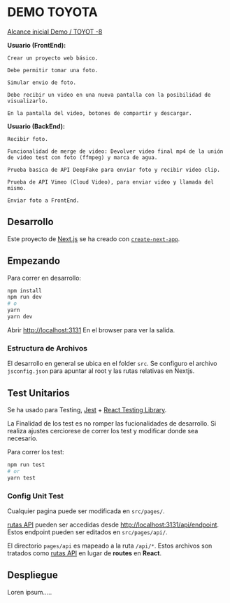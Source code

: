 # DEMO TOYOTA

[Alcance inicial Demo / TOYOT -8](https://mdsdigital.atlassian.net/browse/TOYOT-8?atlOrigin=eyJpIjoiMmUzOGZlZGIzNjY2NDhhMGE2YTMxMGNiZjA4M2Q4MjUiLCJwIjoiaiJ9)

**Usuario (FrontEnd):**

    Crear un proyecto web básico.

    Debe permitir tomar una foto.

    Simular envio de foto.

    Debe recibir un video en una nueva pantalla con la posibilidad de visualizarlo.

    En la pantalla del video, botones de compartir y descargar.

**Usuario (BackEnd):**

    Recibir foto.

    Funcionalidad de merge de video: Devolver video final mp4 de la unión de video test con foto (ffmpeg) y marca de agua.

    Prueba basica de API DeepFake para enviar foto y recibir video clip.

    Prueba de API Vimeo (Cloud Video), para enviar video y llamada del mismo.

    Enviar foto a FrontEnd.

## Desarrollo

Este proyecto de [Next.js](https://nextjs.org/) se ha creado con [`create-next-app`](https://github.com/vercel/next.js/tree/canary/packages/create-next-app).

## Empezando

Para correr en desarrollo:

```bash
npm install
npm run dev
# o
yarn
yarn dev
```

Abrir [http://localhost:3131](http://localhost:3131) En el browser para ver la salida.

### Estructura de Archivos

El desarrollo en general se ubica en el folder ```src```. Se configuro el archivo ```jsconfig.json``` para apuntar al root y las rutas relativas en Nextjs.


## Test Unitarios

Se ha usado para Testing, [Jest](https://jestjs.io/docs/es-ES/getting-started) + [React Testing Library](https://testing-library.com/docs/react-testing-library/intro/).

La Finalidad de los test es no romper las fucionalidades de desarrollo. Si realiza ajustes cerciorese de correr los test y modificar donde sea necesario.

Para correr los test:

```bash
npm run test
# or
yarn test
```

### Config Unit Test

Cualquier pagina puede ser modificada en  `src/pages/`.

[rutas API](https://nextjs.org/docs/api-routes/introduction) pueden ser accedidas desde [http://localhost:3131/api/endpoint](http://localhost:3131/api/hello). Estos endpoint pueden ser editados en `src/pages/api/`.

El directorio `pages/api` es mapeado a la ruta `/api/*`. Estos archivos son tratados como [rutas API](https://nextjs.org/docs/api-routes/introduction) en lugar de **routes** en **React**.


## Despliegue

Loren ipsum.....